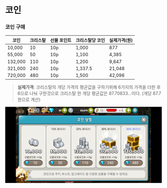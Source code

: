 # 코인
### 코인 구매
코인 | 크리스탈 | 선물 포인트 | 크리스탈당 코인| 실제가격(원)
-------------|----------|-----------|----------|----------
10,000| 10| 10p| 1,000| 877
55,000| 50| 10p| 1,100| 4,385
132,000 | 110| 10p| 1,200| 9,647
321,000 | 240| 10p| 1,337.5| 21,048
720,000| 480| 10p| 1,500| 42,096

>**실제가격**: 크리스탈의 개당 가격의 평균값을 구하기위해 6가지의 가격을 더한 후 6으로 나눠 구한것으로 크리스탈 한 개당 평균값은 87.70833...이다. (개당 87.7원으로 계산)

![coin](./img/coin.jpg)
